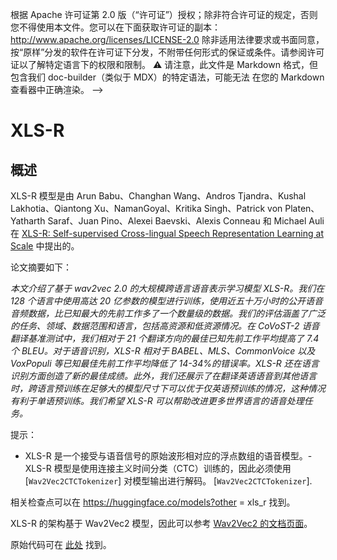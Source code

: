 <!--版权所有2021年HuggingFace团队保留所有权利。-->
根据 Apache 许可证第 2.0 版（“许可证”）授权；除非符合许可证的规定，否则您不得使用本文件。您可以在下面获取许可证的副本：
http://www.apache.org/licenses/LICENSE-2.0
除非适用法律要求或书面同意，按“原样”分发的软件在许可证下分发，不附带任何形式的保证或条件。请参阅许可证以了解特定语言下的权限和限制。
⚠️ 请注意，此文件是 Markdown 格式，但包含我们 doc-builder（类似于 MDX）的特定语法，可能无法
在您的 Markdown 查看器中正确渲染。
-->
# XLS-R

## 概述

XLS-R 模型是由 Arun Babu、Changhan Wang、Andros Tjandra、Kushal Lakhotia、Qiantong Xu、NamanGoyal、Kritika Singh、Patrick von Platen、Yatharth Saraf、Juan Pino、Alexei Baevski、Alexis Conneau 和 Michael Auli 在 [XLS-R: Self-supervised Cross-lingual Speech Representation Learning at Scale](https://arxiv.org/abs/2111.09296) 中提出的。

论文摘要如下：

*本文介绍了基于 wav2vec 2.0 的大规模跨语言语音表示学习模型 XLS-R。我们在 128 个语言中使用高达 20 亿参数的模型进行训练，使用近五十万小时的公开语音音频数据，比已知最大的先前工作多了一个数量级的数据。我们的评估涵盖了广泛的任务、领域、数据范围和语言，包括高资源和低资源情况。在 CoVoST-2 语音翻译基准测试中，我们相对于 21 个翻译方向的最佳已知先前工作平均提高了 7.4 个 BLEU。对于语音识别，XLS-R 相对于 BABEL、MLS、CommonVoice 以及 VoxPopuli 等已知最佳先前工作平均降低了 14-34%的错误率。XLS-R 还在语言识别方面创造了新的最佳成绩。此外，我们还展示了在翻译英语语音到其他语言时，跨语言预训练在足够大的模型尺寸下可以优于仅英语预训练的情况，这种情况有利于单语预训练。我们希望 XLS-R 可以帮助改进更多世界语言的语音处理任务。*

提示：

- XLS-R 是一个接受与语音信号的原始波形相对应的浮点数组的语音模型。- XLS-R 模型是使用连接主义时间分类（CTC）训练的，因此必须使用 [`Wav2Vec2CTCTokenizer`] 对模型输出进行解码。  [`Wav2Vec2CTCTokenizer`].

相关检查点可以在 https://huggingface.co/models?other = xls_r 找到。

XLS-R 的架构基于 Wav2Vec2 模型，因此可以参考 [Wav2Vec2 的文档页面](wav2vec2)。

原始代码可在 [此处](https://github.com/pytorch/fairseq/tree/master/fairseq/models/wav2vec) 找到。